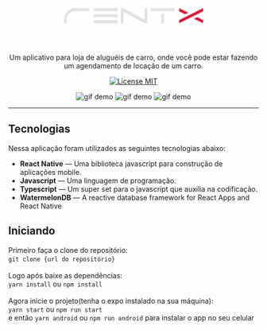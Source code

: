 <h1 align="center">
<br>
  <img src="./src/assets/logo.svg" alt="MyFinances Logo" width="280">
<br>
<br>
</h1>

<p align="center">Um aplicativo para loja de aluguéis de carro, onde você pode estar fazendo um agendamento de locação de um carro.</p>

<p align="center">
  <a href="https://opensource.org/licenses/MIT">
    <img src="https://img.shields.io/badge/License-MIT-blue.svg" alt="License MIT">
  </a>
</p>

[//]: # (Add your gifs/images here:)

<div align="center">
  <img src="printa.gif" alt="gif demo" height="425">
  <img src="printb.gif" alt="gif demo" height="425">
  <img src="printc.gif" alt="gif demo" height="425">
</div>

<hr />

## Tecnologias

[//]: # (Add the features of your project here:)

Nessa aplicação foram utilizados as seguintes tecnologias abaixo:

- **React Native** — Uma biblioteca javascript para construção de aplicações
  mobile.
- **Javascript** — Uma linguagem de programação.
- **Typescript** — Um super set para o javascript que auxilia na codificação.
- **WatermelonDB** — A reactive database framework for React Apps and React Native

## Iniciando

Primeiro faça o clone do repositório: <br> `git clone {url do repositório}`
<br><br> Logo após baixe as dependências: <br> `yarn install` ou `npm install`
<br><br> Agora inicie o projeto(tenha o expo instalado na sua máquina): <br>
`yarn start` ou `npm run start`<br> e então `yarn android` ou `npm run android` para instalar o app
no seu celular<br><br>
